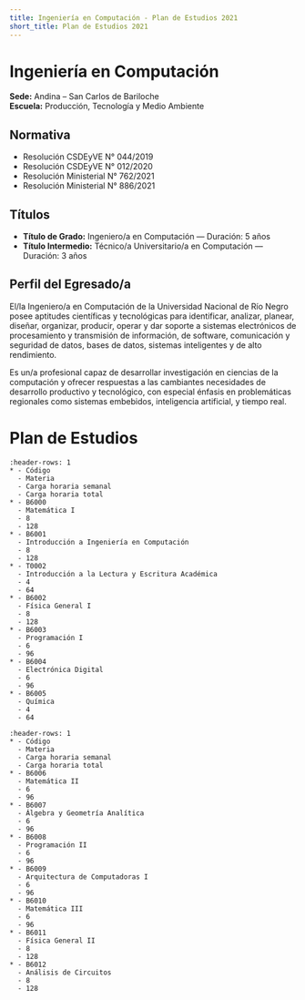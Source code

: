 ```yaml
---
title: Ingeniería en Computación - Plan de Estudios 2021
short_title: Plan de Estudios 2021
---
```


# Ingeniería en Computación

**Sede:** Andina – San Carlos de Bariloche  
**Escuela:** Producción, Tecnología y Medio Ambiente  

## Normativa

- Resolución CSDEyVE N° 044/2019  
- Resolución CSDEyVE N° 012/2020  
- Resolución Ministerial N° 762/2021  
- Resolución Ministerial N° 886/2021  

## Títulos

- **Título de Grado:** Ingeniero/a en Computación — Duración: 5 años  
- **Título Intermedio:** Técnico/a Universitario/a en Computación — Duración: 3 años  

## Perfil del Egresado/a

El/la Ingeniero/a en Computación de la Universidad Nacional de Río Negro posee aptitudes científicas y tecnológicas para identificar, analizar, planear, diseñar, organizar, producir, operar y dar soporte a sistemas electrónicos de procesamiento y transmisión de información, de software, comunicación y seguridad de datos, bases de datos, sistemas inteligentes y de alto rendimiento.

Es un/a profesional capaz de desarrollar investigación en ciencias de la computación y ofrecer respuestas a las cambiantes necesidades de desarrollo productivo y tecnológico, con especial énfasis en problemáticas regionales como sistemas embebidos, inteligencia artificial, y tiempo real.

# Plan de Estudios

```{list-table} Primer Año
:header-rows: 1
* - Código
  - Materia
  - Carga horaria semanal
  - Carga horaria total
* - B6000
  - Matemática I
  - 8
  - 128
* - B6001
  - Introducción a Ingeniería en Computación
  - 8
  - 128
* - T0002
  - Introducción a la Lectura y Escritura Académica
  - 4
  - 64
* - B6002
  - Física General I
  - 8
  - 128
* - B6003
  - Programación I
  - 6
  - 96
* - B6004
  - Electrónica Digital
  - 6
  - 96
* - B6005
  - Química
  - 4
  - 64
```

```{list-table} Segundo Año
:header-rows: 1
* - Código
  - Materia
  - Carga horaria semanal
  - Carga horaria total
* - B6006
  - Matemática II
  - 6
  - 96
* - B6007
  - Álgebra y Geometría Analítica
  - 6
  - 96
* - B6008
  - Programación II
  - 6
  - 96
* - B6009
  - Arquitectura de Computadoras I
  - 6
  - 96
* - B6010
  - Matemática III
  - 6
  - 96
* - B6011
  - Física General II
  - 8
  - 128
* - B6012
  - Análisis de Circuitos
  - 8
  - 128
```

